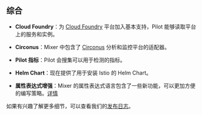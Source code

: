 ## 综合

- **Cloud Foundry**：为 [Cloud Foundry](https://www.cloudfoundry.org) 平台加入基本支持，Pilot 能够读取平台上的服务和实例。

- **Circonus**：Mixer 中包含了 [Circonus](https://www.circonus.com) 分析和监控平台的适配器。

- **Pilot 指标**：Pilot 会搜集可以用于检测的指标。

- **Helm Chart**：现在提供了用于安装 Istio 的 Helm Chart。

- **属性表达式增强**：Mixer 的属性表达式语言包含了一些新功能，可以更加方便的编写策略。[详情](/docs/reference/config/policy-and-telemetry/expression-language/)

如果有兴趣了解更多细节，可以查看我们的[发布日志](https://github.com/istio/istio/wiki/v0.4.0)。
